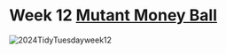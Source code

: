 # Week 12 [Mutant Money Ball](https://github.com/EliCash82/mutantmoneyball)
![2024TidyTuesdayweek12](https://github.com/sndaba/2024TidyTuesdayWithRstats/assets/53818579/bdbb11e1-0845-4e59-ad6c-aeda0aad265e)
